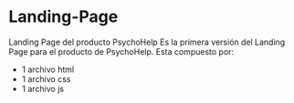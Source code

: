 # Landing-Page
Landing Page del producto PsychoHelp
Es la primera versión del Landing Page para el producto
de PsychoHelp. Esta compuesto por:
- 1 archivo html 
- 1 archivo css
- 1 archivo js
